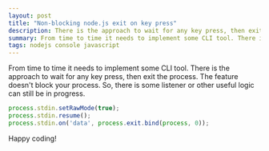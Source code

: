 ```yaml
---
layout: post
title: "Non-blocking node.js exit on key press"
description: There is the approach to wait for any key press, then exit the process.
summary: From time to time it needs to implement some CLI tool. There is the approach to wait for any key press, then exit the process.
tags: nodejs console javascript
---
```


From time to time it needs to implement some CLI tool.
There is the approach to wait for any key press, then exit the process.
The feature doesn't block your process.
So, there is some listener or other useful logic can still be in progress.

```javascript
process.stdin.setRawMode(true);
process.stdin.resume();
process.stdin.on('data', process.exit.bind(process, 0));
```

Happy coding!